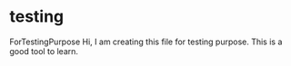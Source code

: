 # testing
ForTestingPurpose
Hi, I am creating this file for testing purpose. This is a good tool to learn.
